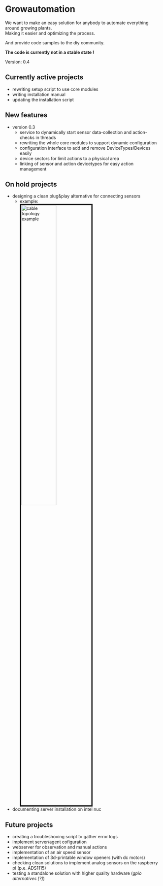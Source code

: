 # Growautomation
We want to make an easy solution for anybody to automate everything around growing plants. <br />
Making it easier and optimizing the process.

And provide code samples to the diy community.

__The code is currently not in a stable state !__

Version: 0.4

## Currently active projects
- rewriting setup script to use core modules
- writing installation manual
- updating the installation script

## New features
- version 0.3
    - service to dynamically start sensor data-collection and action-checks in threads
    - rewriting the whole core modules to support dynamic configuration
    - configuration interface to add and remove DeviceTypes/Devices easily
    - device sectors for limit actions to a physical area
    - linking of sensor and action devicetypes for easy action management

## On hold projects
- designing a clean plug&play alternative for connecting sensors
    - example: <br /> <img src="https://www.growautomation.at/images/git/cable-topology.jpg" float="middle" width="50%" height="50%" border="4" alt="cable topology example">
- documenting server installation on intel nuc

## Future projects
- creating a troubleshooing script to gather error logs
- implement server/agent cofiguration
- webserver for observation and manual actions
- implementation of an air speed sensor
- implementation of 3d-printable window openers (with dc motors)
- checking clean solutions to implement analog sensors on the raspberry pi (p.e. ADS1115)
- testing a standalone solution with higher quality hardware (_gpio alternatives [?]_)
  